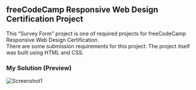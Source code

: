 ## freeCodeCamp Responsive Web Design Certification Project
This “Survey Form” project is one of required projects for freeCodeCamp Responsive Web Design Certification.
<br>There are some submission requirements for this project. The project itself was built using HTML and CSS.</br>

### My Solution (Preview)
![Screenshot1](https://user-images.githubusercontent.com/109781035/232350889-991064e2-2da4-4af9-95ca-d130c955e742.png)

